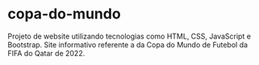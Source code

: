 # copa-do-mundo
 Projeto de website utilizando tecnologias como HTML, CSS, JavaScript e Bootstrap. Site informativo referente a da Copa do Mundo de Futebol da FIFA do Qatar de 2022.
